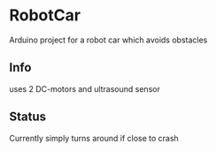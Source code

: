 # RobotCar
Arduino project for a robot car which avoids obstacles

## Info
uses 2 DC-motors and ultrasound sensor

## Status
Currently simply turns around if close to crash